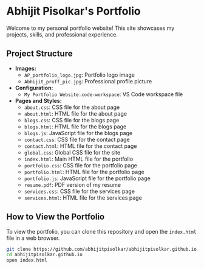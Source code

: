 # Abhijit Pisolkar's Portfolio

Welcome to my personal portfolio website! This site showcases my projects, skills, and professional experience.

## Project Structure

- **Images:**
  - `AP_portfolio_logo.jpg`: Portfolio logo image
  - `Abhijit_proff_pic.jpg`: Professional profile picture
- **Configuration:**
  - `My Portfolio Website.code-workspace`: VS Code workspace file
- **Pages and Styles:**
  - `about.css`: CSS file for the about page
  - `about.html`: HTML file for the about page
  - `blogs.css`: CSS file for the blogs page
  - `blogs.html`: HTML file for the blogs page
  - `blogs.js`: JavaScript file for the blogs page
  - `contact.css`: CSS file for the contact page
  - `contact.html`: HTML file for the contact page
  - `global.css`: Global CSS file for the site
  - `index.html`: Main HTML file for the portfolio
  - `portfolio.css`: CSS file for the portfolio page
  - `portfolio.html`: HTML file for the portfolio page
  - `portfolio.js`: JavaScript file for the portfolio page
  - `resume.pdf`: PDF version of my resume
  - `services.css`: CSS file for the services page
  - `services.html`: HTML file for the services page

## How to View the Portfolio

To view the portfolio, you can clone this repository and open the `index.html` file in a web browser.

```sh
git clone https://github.com/abhijitpisolkar/abhijitpisolkar.github.io.git
cd abhijitpisolkar.github.io
open index.html
